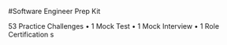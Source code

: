 #Software Engineer Prep Kit

53 Practice Challenges • 1 Mock Test • 1 Mock Interview • 1 Role Certification
s
